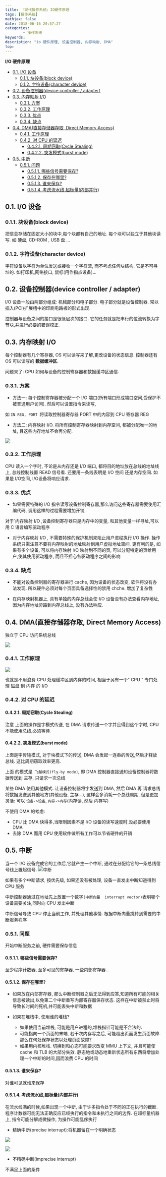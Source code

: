 ```yaml
---
title: 『现代操作系统』IO硬件原理
tags: [操作系统]
mathjax: false
date: 2018-06-16 20:57:27
categories:
        - 操作系统
keywords:
description: "io 硬件原理, 设备控制器, 内存映射, DMA"
top:
---
```


**I/O 硬件原理**

<!-- TOC -->

- [0.1. I/O 设备](#01-io-设备)
    - [0.1.1. 块设备(block device)](#011-块设备block-device)
    - [0.1.2. 字符设备(character device)](#012-字符设备character-device)
- [0.2. 设备控制器(device controller / adapter)](#02-设备控制器device-controller--adapter)
- [0.3. 内存映射 I/O](#03-内存映射-io)
    - [0.3.1. 方案](#031-方案)
    - [0.3.2. 工作原理](#032-工作原理)
    - [0.3.3. 优点](#033-优点)
    - [0.3.4. 缺点](#034-缺点)
- [0.4. DMA(直接存储器存取, Direct Memory Access)](#04-dma直接存储器存取-direct-memory-access)
    - [0.4.1. 工作原理](#041-工作原理)
    - [0.4.2. 对 CPU 的延迟](#042-对-cpu-的延迟)
        - [0.4.2.1. 周期窃取(Cycle Stealing)](#0421-周期窃取cycle-stealing)
        - [0.4.2.2. 突发模式(burst mode)](#0422-突发模式burst-mode)
- [0.5. 中断](#05-中断)
    - [0.5.1. 问题](#051-问题)
        - [0.5.1.1. 哪些信号需要保存?](#0511-哪些信号需要保存)
        - [0.5.1.2. 保存在哪里?](#0512-保存在哪里)
        - [0.5.1.3. 谁来保存?](#0513-谁来保存)
        - [0.5.1.4. 考虑流水线,超标量(内部并行)](#0514-考虑流水线超标量内部并行)

<!-- /TOC -->

<a id="markdown-01-io-设备" name="01-io-设备"></a>
## 0.1. I/O 设备

<a id="markdown-011-块设备block-device" name="011-块设备block-device"></a>
### 0.1.1. 块设备(block device) 
把信息存储在固定大小的块中,每个块都有自己的地址. 每个块可以独立于其他块读写. 如 硬盘, CD-ROM , USB 盘 ...

<a id="markdown-012-字符设备character-device" name="012-字符设备character-device"></a>
### 0.1.2. 字符设备(character device)
字符设备以字符为单位发送或接收一个字符流, 而不考虑任何块结构. 它是不可寻址的.
如打印机,网络接口, 鼠标(用作指点设备)...

<a id="markdown-02-设备控制器device-controller--adapter" name="02-设备控制器device-controller--adapter"></a>
## 0.2. 设备控制器(device controller / adapter)
I/O 设备一般由两部分组成: 机械部分和电子部分.
电子部分就是设备控制器. 常以插入(PCI)扩展槽中的印刷电路板的形式出现.

控制器与设备之间的接口是很低层次的接口. 它的任务就是把串行的位流转换为字节块,并进行必要的错误校正.

<a id="markdown-03-内存映射-io" name="03-内存映射-io"></a>
## 0.3. 内存映射 I/O
每个控制器有几个寄存器, OS 可以读写来了解,更改设备的状态信息. 控制器还有 OS 可以读写的 **数据缓冲区**.

问题来了: CPU 如何与设备的控制寄存器和数据缓冲区通信.
<a id="markdown-031-方案" name="031-方案"></a>
### 0.3.1. 方案
* 方法一: 每个控制寄存器被分配一个 I/O   端口(所有端口形成端口空间,受保护不被普通用户访问).  然后可以设置指令来读写, 

如 `IN REG, PORT `将读取控制器寄存器 PORT 中的内容到 CPU 寄存器 REG

* 方法二: 内存映射 I/O. 将所有控制寄存器映射到内存空间, 都被分配唯一的地址, 且这些内存地址不会再分配. 

![](https://upload-images.jianshu.io/upload_images/7130568-fdf890cee3067484.png?imageMogr2/auto-orient/strip%7CimageView2/2/w/1240)

<a id="markdown-032-工作原理" name="032-工作原理"></a>
### 0.3.2. 工作原理
CPU 读入一个字时, 不论是从内存还是 I/O 端口, 都将目的地址放在总线的地址线上, 总线控制线置 READ 信号看. 还要用一条线表明是 I/O 空间 还是内存空间. 如果是 I/O空间, I/O设备将响应请求.
<a id="markdown-033-优点" name="033-优点"></a>
### 0.3.3. 优点
* 如果需要特殊的 I/O 指令读写设备控制寄存器,那么访问这些寄存器需要使用汇编代码, 调用这样的过程需要增加开销,

对于`内存映射 I/O  ,设备控制寄存器只是内存中的变量, 和其他变量一样寻址,可以用 C 语言编写驱动程序

* 对于内存映射 I/O , 不需要特殊的保护机制来阻止用户进程执行 I/O 操作. 操作系统只需注意不要将内存映射的地址映射到用户虚拟地址空间. 更有利的是, 如果有多个设备, 可以将内存映射 I/O 映射到不同的页, 可以分配特定的页给用户,使其使用驱动程序, 而且不担心各驱动程序之间的影响


<a id="markdown-034-缺点" name="034-缺点"></a>
### 0.3.4. 缺点
* 不能对设备控制器的寄存器进行 cache, 因为设备的状态改变, 软件将没有办法发现. 所以硬件必须对每个页面具备选择性的禁用 chche. 增加了复杂性


* 在内存映射机器上, 具有单独的内存总线会使 I/O 设备没有办法查看内存地址,因为内存地址旁路到内存总线上, 没有办法响应.


<a id="markdown-04-dma直接存储器存取-direct-memory-access" name="04-dma直接存储器存取-direct-memory-access"></a>
## 0.4. DMA(直接存储器存取, Direct Memory Access)
独立于 CPU 访问系统总线


![](https://upload-images.jianshu.io/upload_images/7130568-5f38b735de855118.png?imageMogr2/auto-orient/strip%7CimageView2/2/w/1240)

<a id="markdown-041-工作原理" name="041-工作原理"></a>
### 0.4.1. 工作原理
![](https://upload-images.jianshu.io/upload_images/7130568-80b9d28961f38fc1.png?imageMogr2/auto-orient/strip%7CimageView2/2/w/1240)

也就是不用浪费 CPU 处理缓冲区到内存的时间, 相当于另有一个" CPU " 专门处理 磁盘 到 内存 的 I/O

<a id="markdown-042-对-cpu-的延迟" name="042-对-cpu-的延迟"></a>
### 0.4.2. 对 CPU 的延迟
<a id="markdown-0421-周期窃取cycle-stealing" name="0421-周期窃取cycle-stealing"></a>
#### 0.4.2.1. 周期窃取(Cycle Stealing)
注意 上面的操作是字模式传送,  在 DMA 请求传送一个字并且得到这个字时, CPU 不能使用总线,必须等待.

<a id="markdown-0422-突发模式burst-mode" name="0422-突发模式burst-mode"></a>
#### 0.4.2.2. 突发模式(burst mode) 
上面是字传输模式, 对于块模式下的传送, DMA 会发起一连串的传送,然后才释放总线. 这比周期窃取效率更高.

上面 的模式是` 飞越模式(fly-by mode)`, 即 DMA 控制器直接通知设备控制器将数据传送到 主存, 只请求一次总线

某些 DMA 使用其他模式. 让设备控制器将字发送到 DMA, 然后 DMA 再 请求总线将数据发送到其他地方(其他设备, 主存...), 这样会多消耗一个总线周期, 但是更加灵活: 可以 `设备->设备`, `内存->内存`(内存读, 然后 内存写)


不使用 DMA 的考虑:
* CPU 比 DMA 快得多,当限制因素不是  I/O 设备的读写速度时,没必要使用 DMA
* 去除 DMA 而用 CPU 使用软件做所有工作可以节省硬件的开销


<a id="markdown-05-中断" name="05-中断"></a>
## 0.5. 中断
当一个 I/O 设备完成它的工作后,它就产生一个中断, 通过在分配给它的一条总线信号线上置起信号.
![中断](https://upload-images.jianshu.io/upload_images/7130568-e3b42e4a79067659.png?imageMogr2/auto-orient/strip%7CimageView2/2/w/1240)

如果有多个中断请求, 按优先级, 如果还没有被处理, 设备一直发出中断知道得到 CPU 服务

中断控制器通过在地址先上放置一个数字`(中断向量  interrupt vector)`表明哪个设备需要关注,同时向 CPU 发出中断

中断信号导致 CPU 停止当前工作, 并处理其他事情.  根据中断向量跳转到需要的中断服务程序

<a id="markdown-051-问题" name="051-问题"></a>
### 0.5.1. 问题
开始中断服务之前, 硬件需要保存信息
<a id="markdown-0511-哪些信号需要保存" name="0511-哪些信号需要保存"></a>
#### 0.5.1.1. 哪些信号需要保存?
至少程序计数器, 至多可见的寄存器, 一些内部寄存器...
<a id="markdown-0512-保存在哪里" name="0512-保存在哪里"></a>
#### 0.5.1.2. 保存在哪里?
* 如果放在内部寄存器, 那么中断控制器之后无法得到应答,知道所有可能的相关信息被读出,以免第二个中断重写内部寄存器保存状态. 这样在中断被禁止时将导致长时间的死机,并可能丢失中断和数据
* 如果在堆栈中, 使用谁的堆栈? 

  * 如果使用当前堆栈, 可能是用户进程的,堆栈指针可能是不合法的.  
  * 可能指向一个页面的末端, 若干次内存写之后, 可能超出页面发生页面故障. 那么在何处保存状态以处理页面故障?
  * 如果用内核堆栈. 切换到和心态可能要求改变 MMU 上下文, 并且可能使 cache 和 TLB 的大部分失效. 静态地或动态地重新状态所有东西将增加处理一个中断的时间,因而浪费 CPU 的时间
<a id="markdown-0513-谁来保存" name="0513-谁来保存"></a>
#### 0.5.1.3. 谁来保存?
对谁可见就谁来保存

<a id="markdown-0514-考虑流水线超标量内部并行" name="0514-考虑流水线超标量内部并行"></a>
#### 0.5.1.4. 考虑流水线,超标量(内部并行)
在流水线满的时候,如果出现一个中断, 由于许多指令处于不同的正在执行的截断. 程序计数器可能无法正确反应已经执行的指令和未执行之间的边界. 
在超标量机器上, 指令可能分解成微操作, 为操作可能乱序执行
* 精确中断(precise interrupt):将机器留在一个明确状态

![](https://upload-images.jianshu.io/upload_images/7130568-6d3109af89d731da.png?imageMogr2/auto-orient/strip%7CimageView2/2/w/1240)

![](https://upload-images.jianshu.io/upload_images/7130568-1cb12ad8c6b1d535.png?imageMogr2/auto-orient/strip%7CimageView2/2/w/1240)

* 不精确中断(imprecise interrupt)

不满足上面的条件
